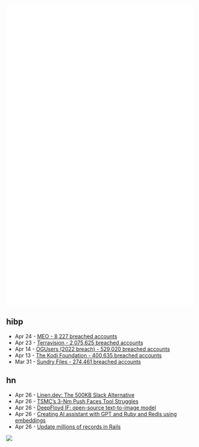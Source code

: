 ![Metrics](https://raw.githubusercontent.com/phixion/phixion/master/metrics.svg)

## hibp

<!--
for https://github.com/phixion/phixion/blob/main/.github/workflows/feeds.yml
-->
<!--START_SECTION:haveibeenpwnd-->
- Apr 24 - [MEO - 8,227 breached accounts](https://haveibeenpwned.com/PwnedWebsites#MEO)
- Apr 23 - [Terravision - 2,075,625 breached accounts](https://haveibeenpwned.com/PwnedWebsites#Terravision)
- Apr 14 - [OGUsers (2022 breach) - 529,020 breached accounts](https://haveibeenpwned.com/PwnedWebsites#OGUsers2022)
- Apr 13 - [The Kodi Foundation - 400,635 breached accounts](https://haveibeenpwned.com/PwnedWebsites#KodiFoundation)
- Mar 31 - [Sundry Files - 274,461 breached accounts](https://haveibeenpwned.com/PwnedWebsites#SundryFiles)
<!--END_SECTION:haveibeenpwnd-->

## hn

<!--
for https://github.com/phixion/phixion/blob/main/.github/workflows/feeds.yml
-->
<!--START_SECTION:hn-->
- Apr 26 - [Linen.dev: The 500KB Slack Alternative](https://www.linen.dev/s/linen/t/10511167/linen-dev-the-500kb-slack-alternative)
- Apr 26 - [TSMC’s 3-Nm Push Faces Tool Struggles](https://www.eetimes.com/tsmcs-3-nm-push-faces-tool-struggles/)
- Apr 26 - [DeepFloyd IF: open-source text-to-image model](https://github.com/deep-floyd/IF)
- Apr 26 - [Creating AI assistant with GPT and Ruby and Redis using embeddings](https://release.com/blog/training-chatgpt-with-custom-libraries-using-extensions)
- Apr 26 - [Update millions of records in Rails](https://blog.eq8.eu/til/update-millions-of-records-in-rails.html)
<!--END_SECTION:hn-->

<!--
for https://yhype.me
-->
![](https://hit.yhype.me/github/profile?user_id=13013670)
